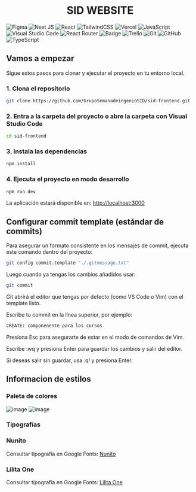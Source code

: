 <h1 align="center">SID WEBSITE</h1>

![Figma](https://img.shields.io/badge/figma-%23F24E1E.svg?style=for-the-badge&logo=figma&logoColor=white)
![Next JS](https://img.shields.io/badge/Next-black?style=for-the-badge&logo=next.js&logoColor=white)
![React](https://img.shields.io/badge/react-%2320232a.svg?style=for-the-badge&logo=react&logoColor=%2361DAFB)
![TailwindCSS](https://img.shields.io/badge/tailwindcss-%2338B2AC.svg?style=for-the-badge&logo=tailwind-css&logoColor=white)
![Vercel](https://img.shields.io/badge/vercel-%23000000.svg?style=for-the-badge&logo=vercel&logoColor=white)
![JavaScript](https://img.shields.io/badge/javascript-%23323330.svg?style=for-the-badge&logo=javascript&logoColor=%23F7DF1E)
![Visual Studio Code](https://img.shields.io/badge/Visual%20Studio%20Code-0078d7.svg?style=for-the-badge&logo=visual-studio-code&logoColor=white)
![React Router](https://img.shields.io/badge/React_Router-CA4245?style=for-the-badge&logo=react-router&logoColor=white)
![Badge](https://img.shields.io/badge/website-000000?style=for-the-badge&logo=About.me&logoColor=white)
![Trello](https://img.shields.io/badge/Trello-%23026AA7.svg?style=for-the-badge&logo=Trello&logoColor=white)
![Git](https://img.shields.io/badge/git-%23F05033.svg?style=for-the-badge&logo=git&logoColor=white)
![GitHub](https://img.shields.io/badge/github-%23121011.svg?style=for-the-badge&logo=github&logoColor=white)
![TypeScript](https://img.shields.io/badge/typescript-%23007ACC.svg?style=for-the-badge&logo=typescript&logoColor=white)

## Vamos a empezar

Sigue estos pasos para clonar y ejecutar el proyecto en tu entorno local.

### 1. Clona el repositorio

```bash
git clone https://github.com/GrupoSemanadeingenioSID/sid-frontend.git
```

### 2. Entra a la carpeta del proyecto o abre la carpeta con Visual Studio Code

```bash
cd sid-frontend
```

### 3. Instala las dependencias

```bash
npm install
```

### 4. Ejecuta el proyecto en modo desarrollo

```bash
npm run dev
```

La aplicación estará disponible en: [http://localhost:3000](http://localhost:3000)

## Configurar commit template (estándar de commits)

Para asegurar un formato consistente en los mensajes de commit, ejecuta este comando dentro del proyecto:

```bash
git config commit.template "./.gitmessage.txt"
```

Luego cuando ya tengas los cambios añadidos usar:

```bash
git commit
```

Git abrirá el editor que tengas por defecto (como VS Code o Vim) con el template listo.

Escribe tu commit en la línea superior, por ejemplo:
```bash
CREATE: componenente para los cursos
```
Presiona Esc para asegurarte de estar en el modo de comandos de Vim.

Escribe :wq y presiona Enter para guardar los cambios y salir del editor.

Si deseas salir sin guardar, usa :q! y presiona Enter.

## Informacion de estilos
### Paleta de colores
![image](https://github.com/user-attachments/assets/ca8c8c43-52ab-4457-8d71-78e369861fe3)
![image](https://github.com/user-attachments/assets/34b62702-a7e3-424a-a96c-d95731662e4d)


### Tipografías
### Nunito  
Consultar tipografía en Google Fonts: [Nunito](https://fonts.google.com/specimen/Nunito)
  
### Lilita One  
Consultar tipografía en Google Fonts: [Lilita One](https://fonts.google.com/specimen/Lilita+One?query=lilit)
